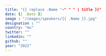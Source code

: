 ```yaml
---
title: "{{ replace .Name "-" " " | title }}"
date: {{ .Date }}
image : "/images/speakers/{{ .Name }}.jpg"
designation : ""
country: "mx"
twitter: ""
linkedin: ""
github: ""
year: "2022"
---
```


